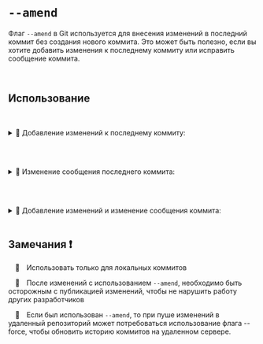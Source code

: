 # `--amend`

Флаг `--amend` в Git используется для внесения изменений в последний коммит без создания нового коммита. Это может быть полезно, если вы хотите добавить изменения к последнему коммиту или исправить сообщение коммита.

<br>

## Использование

  &emsp;<details>
  <summary> 🔹 Добавление изменений к последнему коммиту:</summary>
  <br>
  Если у вас есть незакоммиченные изменения и вы хотите добавить их к последнему коммиту, используйте следующую команду:
    
  ```bash
  git commit --amend
  ```
  </details>

  <br>

  &emsp;<details>
  <summary> 🔹 Изменение сообщения последнего коммита:</summary>
  <br>
  Если вам нужно только изменить сообщение последнего коммита, выполните команду:
    
  ```bash
  git commit --amend -m "Новое сообщение коммита"
  ```
  </details>

  <br>
  
  &emsp;<details>
   <summary> 🔹 Добавление изменений и изменение сообщения коммита:</summary>
  <br>
  Если вы хотите добавить изменения и обновить сообщение коммита, просто выполните команду git commit --amend, внесите изменения в индекс, измените сообщение и сохраните редактор
    
  ```bash
  git commit --amend"
  ```
  </details>

  <br>

  ## Замечания ❗

  &emsp;🔵&emsp;Использовать только для локальных коммитов
  
  
  &emsp;🔵&emsp;После изменений с использованием `--amend`, необходимо быть осторожным с публикацией изменений, чтобы не нарушить работу других разработчиков
  
  
  &emsp;🔵&emsp;Если был использован `--amend`, то при пуше изменений в удаленный репозиторий может потребоваться использование флага --force, чтобы обновить историю коммитов на удаленном сервере. 
